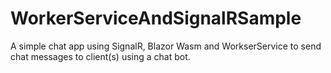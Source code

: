 # WorkerServiceAndSignalRSample

A simple chat app using SignalR, Blazor Wasm and WorkserService to send chat messages to client(s) using a chat bot.
